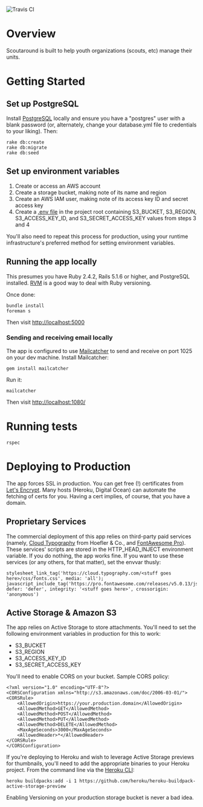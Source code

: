 ![Travis CI](https://travis-ci.com/goscoutaround/scoutaround.svg?branch=master)

# Overview

Scoutaround is built to help youth organizations (scouts, etc) manage their units.

# Getting Started

## Set up PostgreSQL

Install [PostgreSQL](https://www.postgresql.org/) locally and ensure you have a "postgres" user with a blank password (or, alternately, change your database.yml file to credentials to your liking). Then:

```
rake db:create
rake db:migrate
rake db:seed
```

## Set up environment variables

1. Create or access an AWS account
2. Create a storage bucket, making note of its name and region
3. Create an AWS IAM user, making note of its access key ID and secret access key
4. Create a [.env file](https://github.com/bkeepers/dotenv) in the project root containing S3_BUCKET, S3_REGION, S3_ACCESS_KEY_ID, and S3_SECRET_ACCESS_KEY values from steps 3 and 4

You'll also need to repeat this process for production, using your runtime infrastructure's preferred method for setting environment variables.

## Running the app locally

This presumes you have Ruby 2.4.2, Rails 5.1.6 or higher, and PostgreSQL installed. [RVM](http://rvm.io) is a good way to deal with Ruby versioning.

Once done:

```
bundle install
foreman s
```

Then visit [http://localhost:5000](http://localhost:5000)

### Sending and receiving email locally

The app is configured to use [Mailcatcher](https://mailcatcher.me/) to send and receive on port 1025 on your dev machine. Install Mailcatcher:

```
gem install mailcatcher
```

Run it:

```
mailcatcher
```

Then visit [http://localhost:1080/](http://localhost:1080/)

# Running tests

```
rspec
```

# Deploying to Production

The app forces SSL in production. You can get free (!) certificates from [Let's Encrypt](https://letsencrypt.org). Many hosts (Heroku, Digital Ocean) can automate the fetching of certs for you. Having a cert implies, of course, that you have a domain.

## Proprietary Services

The commercial deployment of this app relies on third-party paid services (namely, [Cloud Typography](https://www.typography.com/cloud/welcome/) from Hoefler & Co., and [FontAwesome Pro](https://fontawesome.com/pro)). These services' scripts are stored in the HTTP_HEAD_INJECT environment variable. If you do nothing, the app works fine. If you want to use these services (or any others, for that matter), set the envvar thusly:

```
stylesheet_link_tag('https://cloud.typography.com/<stuff goes here>/css/fonts.css', media: 'all'); javascript_include_tag('https://pro.fontawesome.com/releases/v5.0.13/js/all.js', defer: 'defer', integrity: '<stuff goes here>', crossorigin: 'anonymous')
```

## Active Storage & Amazon S3

The app relies on Active Storage to store attachments. You'll need to set the following environment variables in production for this to work:

- S3_BUCKET
- S3_REGION
- S3_ACCESS_KEY_ID
- S3_SECRET_ACCESS_KEY

You'll need to enable CORS on your bucket. Sample CORS policy:

```
<?xml version="1.0" encoding="UTF-8"?>
<CORSConfiguration xmlns="http://s3.amazonaws.com/doc/2006-03-01/">
<CORSRule>
    <AllowedOrigin>https://your.production.domain</AllowedOrigin>
    <AllowedMethod>GET</AllowedMethod>
    <AllowedMethod>POST</AllowedMethod>
    <AllowedMethod>PUT</AllowedMethod>
    <AllowedMethod>DELETE</AllowedMethod>
    <MaxAgeSeconds>3000</MaxAgeSeconds>
    <AllowedHeader>*</AllowedHeader>
</CORSRule>
</CORSConfiguration>
```

If you're deploying to Heroku and wish to leverage Active Storage previews for thumbnails, you'll need to add the appropriate binaries to your Heroku project. From the command line via the [Heroku CLI](https://devcenter.heroku.com/articles/heroku-cli):

```
heroku buildpacks:add -i 1 https://github.com/heroku/heroku-buildpack-active-storage-preview
```

Enabling Versioning on your production storage bucket is never a bad idea.
